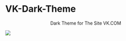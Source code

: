 # VK-Dark-Theme
<p align="center">Dark Theme for The Site VK.COM </p>
<img src="https://github.com/Danil-Podobin/VKDarkTheme/blob/master/Preview.png?raw=true">
